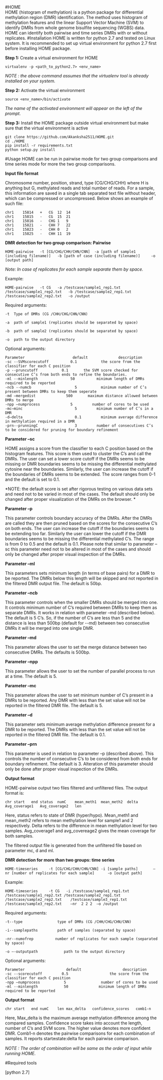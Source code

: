 #HOME  
HOME (histogram of methylation) is a python package for differential methylation region (DMR) identification. 
The method uses histogram of methylation features and the linear Support Vector Machine (SVM) to identify DMRs
from whole genome bisulfite sequencing (WGBS) data. HOME can identify both pairwise and time series DMRs with or without replicates.
#Installation
HOME is written for python 2.7 and tested on Linux system. It is recommended to set up virtual environment for python 2.7 first before installing HOME package.

**Step 1:** Create a virtual environment for HOME

```
virtualenv -p <path_to_python2.7> <env_name>
```

*NOTE : the above command assumes that the virtualenv tool is already installed on your system.*

**Step 2:** Activate the virtual environment

```
source <env_name>/bin/activate
```
*The name of the activated environment will appear on the left of the prompt.* 

**Step 3:** Install the HOME package outside virtual environment but make sure that the virtual environment is active

```
git clone https://github.com/Akanksha2511/HOME.git
cd ./HOME
pip install -r requirements.txt
python setup.py install
```
#Usage
HOME can be run in pairwise mode for two group comparisons and time series mode for more the two group comparisons. 

**Input file format**

Chromosome number, position, strand, type (CG/CHG/CHH) where H is anything but G, methylated reads and total number of reads. For a sample, this information are saved in a single tab separated text file without header, which can be compressed or uncompressed. Below shows an example of such file:

```
chr1	15814	+	CG	12	14
chr1	15815	-	CG	15	21
chr1	15816	-	CHG	1	9
chr1	15821	-	CHH	7	22
chr1	15823	-	CHH	0	2
chr1	15825	-	CHH	11	19
```
**DMR detection for two group comparison: Pairwise**

```
HOME-pairwise 	-t [CG/CHG/CHH/CHN/CNN]	 -a [path of sample1 (including filename)]	 -b [path of case (including filename)] 	-o [output path]
```

*Note: In case of replicates for each sample separate them by space.*

Example: 
```
HOME-pairwise 	-t CG 	-a /testcase/sample1_rep1.txt  /testcase/sample1_rep2.txt 	-b /testcase/sample2_rep1.txt  /testcase/sample2_rep2.txt 	-o /output 
```
Required arguments:
```
-t 	Type of DMRs (CG /CHH/CHG/CHN/CNN) 

-a 	path of sample1 (replicates should be separated by space) 

-b 	path of sample2 (replicates should be separated by space) 

-o 	path to the output directory  
```

Optional arguments: 
```
Parameter			           default				description	
-sc --SVMscorecutoff 		  0.1 			the score from the classifier for each C position 
-p --pruncutoff           0.1 	    the SVM score checked for consecutive C’s from both ends to refine the boundaries.
-ml --minlength  		      50	      minimum length of DMRs required to be reported 
-ncb --numcb 			        5	        minimum number of C’s present between DMRs to keep them seperate
-md –mergedist 		        500	      maximum distance allowed between DMRs to merge 
-npp –numprocess 		      5       	number of cores to be used 
-mc—minc			            5 	      minimum number of C’s in a DMR
-d—delta			            0.1     	minimum average difference in methylation required in a DMR 
-prn--prunningC			    	3 	      number of consecutives C’s to be considered for pruning for boundary refinement
```

**Parameter –sc**

HOME assigns a score from the classifier to each C position based on the histogram features. This score is then used to cluster the C’s and call the DMRs. The user can set a lower score cutoff if the DMRs seems to be missing or DMR boundaries seems to be missing the differential methylated cytosine near the boundaries. Similarly, the user can increase the cutoff if the boundaries of DMRs seems to be extended. The score ranges from 0-1 and the default is set to 0.1. 

*NOTE: the default score is set after rigorous testing on various data sets and need not to be varied in most of the cases. The default should only be changed after proper visualization of the DMRs on the browser. *     

**Parameter –p**

This parameter controls boundary accuracy of the DMRs. After the DMRs are called they are then pruned based on the scores for the consecutive C’s on both ends. The user can increase the cutoff if the boundaries seems to be extending too far. Similarly the user can lower the cutoff if the DMR boundaries seems to be missing the differential methylated C’s. The range is from 0 to 0.5 and the default is 0.1. Please note that similar to parameter –sc this parameter need not to be altered in most of the cases and should only be changed after proper visual inspection of the DMRs.

 **Parameter –ml**

This parameters sets minimum length (in terms of base pairs) for a DMR to be reported. 
The DMRs below this length will be skipped and not reported in the filtered DMR output file. The default is 50bp.

**Parameter –ncb**

This parameter controls when the smaller DMRs should be merged into one. It controls minimum number of C’s required between DMRs to keep them as separate DMRs.  It works in relation with parameter –md (described below). The default is 5 C’s. So, if the number of C’s are less than 5 and the distance is less than 500bp (default for --md) between two consecutive DMRs it will be merged into one single DMR.

**Parameter –md**

This parameter allows the user to set the merge distance between two consecutive DMRs. The defaults is 500bp. 

**Parameter –npp**

This parameter allows the user to set the number of parallel process to run at a time. The default is 5. 

**Parameter –mc**

 This parameter allows the user to set minimum number of C’s present in a DMRs to be reported. Any DMR with less than the set value will not be reported in the filtered DMR file. The default is 5.

**Parameter –d**

This parameter sets minimum average methylation difference present for a DMR to be reported. The DMRs with less than the set value will not be reported in the filtered DMR file. The default is 0.1. 

**Parameter –prn**

This parameter is used in relation to parameter –p (described above). This controls the number of consecutive C’s to be considered from both ends for boundary refinement. The default is 3. Alteration of this parameter should only be done after proper visual inspection of the DMRs. 

**Output format**

HOME-pairwise output two files filtered and unfiltered files. The output format is:

```
chr	start	end	status	numC	mean_meth1	mean_meth2	delta	Avg_coverage1	Avg_coverage2	len
```

Here, status refers to state of DMR (hyper/hypo). Mean_meth1 and mean_meth2 refers to mean methylation level for sample1 and 2 respectively.   Delta refers to the difference in mean methylation level for two samples. Avg_coverage1 and avg_covereage2 gives the mean coverage for both samples. 

The filtered output file is generated from the unfiltered file based on parameter mc, d and ml. 

**DMR detection for more than two groups: time series**

```
HOME-timeseries 	-t [CG/CHG/CHH/CHN/CNN]	-i [sample paths]		–nr [number of replicates for each sample]		-o [output path]
```
Example: 

```
HOME-timeseries 	-t CG 	-i /testcase/sample1_rep1.txt    /testcase/sample1_rep2.txt /testcase/sample2_rep1.txt   /testcase/sample2_rep2.txt    /testcase/sample3_rep1.txt /testcase/sample3_rep2.txt 	–nr  2 2 2 	–o /output
```
Required arguments:

```
-t--type	            type of DMRs (CG /CHH/CHG/CHN/CNN) 

-i--samplepaths     	path of samples (separated by space) 

-nr--numofrep	       number of replicates for each sample (separated by space)

-o –-outputpath 		   path to the output directory  
```

Optional arguments: 

```
Parameter			        default				      description	
-sc --scorecutoff 		  0.5			        the score from the classifier for each C position 
-npp –numprocess 		   5	            number of cores to be used
-ml --minlength  		   50	           minimum length of DMRs required to be reported 
```

**Output format**

```
chr	start	end	numC	len	max_delta	confidence_scores	comb1-n

```
Here, Max_delta is the maximum average methylation difference among the compared samples. 
Confidence score takes into account the length, number of C’s and SVM score. The higher value denotes more confident DMR. 
Comb1-n denotes the pairwise comparisons for each combination of samples. It reports start:end:state:delta for each pairwise comparison. 
 
*NOTE : The order of combination will be same as the order of input while running HOME.*

#Required tools

[python 2.7]
